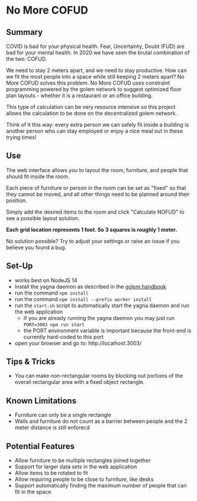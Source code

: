 # No More COFUD #
## Summary ##
COVID is bad for your physical health. Fear, Uncertainty, Doubt (FUD) are bad for your mental health. In 2020 we have seen the brutal combination of the two: COFUD.

We need to stay 2 meters apart, and we need to stay productive. How can we fit the most people into a space while still keeping 2 meters apart? No More COFUD solves this problem. No More COFUD uses constraint programming powered by the golem network to suggest optimized floor plan layouts - whether it is a restaurant or an office building.

This type of calculation can be very resource intensive so this project allows the calculation to be done on the decentralized golem network.

Think of it this way: every extra person we can safely fit inside a building is another person who can stay employed or enjoy a nice meal out in these trying times!

## Use ##
The web interface allows you to layout the room, furniture, and people that should fit inside the room.

Each piece of furniture or person in the room can be set as "fixed" so that they cannot be moved, and all other things need to be planned around their position.

Simply add the desired items to the room and click "Calculate NOFUD" to see a possible layout solution.

**Each grid location represents 1 foot. So 3 squares is roughly 1 meter.**

No solution possible? Try to adjust your settings or raise an issue if you believe you found a bug.

## Set-Up ##
* works best on NodeJS 14
* Install the yagna daemon as described in the [golem handbook](https://handbook.golem.network/requestor-tutorials/flash-tutorial-of-requestor-development)
* run the command `npm install`
* run the command `npm install --prefix worker install`
* run the `start.sh` script to automatically start the yagna daemon and run the web application
    * if you are already running the yagna daemon you may just run `PORT=3003 npm run start`
    * the PORT environment variable is important because the front-end is currently hard-coded to this port
* open your browser and go to: http://localhost:3003/

## Tips & Tricks ##
* You can make non-rectangular rooms by blocking out portions of the overall rectangular area with a fixed object rectangle.

## Known Limitations ##
* Furniture can only be a single rectangle
* Walls and furniture do not count as a barrier between people and the 2 meter distance is still enforecd

## Potential Features ##
* Allow furniture to be multiple rectangles joined together
* Support for larger data sets in the web application
* Allow items to be rotated to fit
* Allow requiring people to be close to furniture, like desks
* Support automatically finding the maximum number of people that can fit in the space